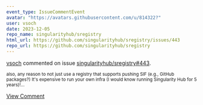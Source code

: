 ```yaml
---
event_type: IssueCommentEvent
avatar: "https://avatars.githubusercontent.com/u/814322?"
user: vsoch
date: 2023-12-05
repo_name: singularityhub/sregistry
html_url: https://github.com/singularityhub/sregistry/issues/443
repo_url: https://github.com/singularityhub/sregistry
---
```


<a href='https://github.com/vsoch' target='_blank'>vsoch</a> commented on issue <a href='https://github.com/singularityhub/sregistry/issues/443' target='_blank'>singularityhub/sregistry#443</a>.

<small>also, any reason to not just use a registry that supports pushing SIF (e.g., GitHub packages?) It's expensive to run your own infra (I would know running Singularity Hub for 5 years)!...</small>

<a href='https://github.com/singularityhub/sregistry/issues/443' target='_blank'>View Comment</a>